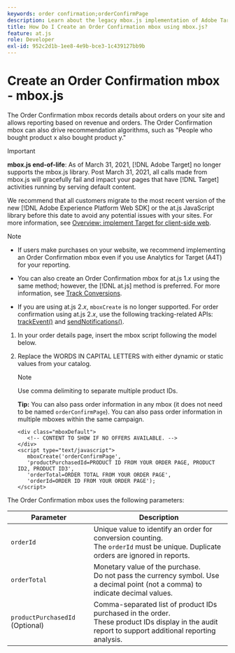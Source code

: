 ```yaml
---
keywords: order confirmation;orderConfirmPage
description: Learn about the legacy mbox.js implementation of Adobe Target. Migrate to the Adobe Experience Platform Web SDK (AEP Web SDK) or to the latest version of at.js.
title: How Do I Create an Order Confirmation mbox using mbox.js?
feature: at.js
role: Developer
exl-id: 952c2d1b-1ee8-4e9b-bce3-1c439127bb9b
---
```

# Create an Order Confirmation mbox - mbox.js

The Order Confirmation mbox records details about orders on your site and allows reporting based on revenue and orders. The Order Confirmation mbox can also drive recommendation algorithms, such as "People who bought product x also bought product y."

>[!IMPORTANT]
>
>**mbox.js end-of-life**: As of March 31, 2021, [!DNL Adobe Target] no longer supports the mbox.js library. Post March 31, 2021, all calls made from mbox.js will gracefully fail and impact your pages that have [!DNL Target] activities running by serving default content.
>
>We recommend that all customers migrate to the most recent version of the new [!DNL Adobe Experience Platform Web SDK] or the at.js JavaScript library before this date to avoid any potential issues with your sites. For more information, see [Overview: implement Target for client-side web](/help/c-implementing-target/c-implementing-target-for-client-side-web/implement-target-for-client-side-web.md).

>[!NOTE]
>
>* If users make purchases on your website, we recommend implementing an Order Confirmation mbox even if you use Analytics for Target (A4T) for your reporting.
>
>* You can also create an Order Confirmation mbox for at.js 1.*x* using the same method; however, the [!DNL at.js] method is preferred. For more information, see [Track Conversions](/help/c-implementing-target/c-implementing-target-for-client-side-web/how-to-deployatjs/implementing-target-without-a-tag-manager.md#task_E85D2F64FEB84201A594F2288FABF053).
>
>* If you are using at.js 2.*x*, `mboxCreate` is no longer supported. For order confirmation using at.js 2.*x*, use the following tracking-related APIs: [trackEvent()](/help/c-implementing-target/c-implementing-target-for-client-side-web/adobe-target-trackevent.md) and [sendNotifications()](/help/c-implementing-target/c-implementing-target-for-client-side-web/adobe.target.sendnotifications-atjs-21.md).

1. In your order details page, insert the mbox script following the model below.
1. Replace the WORDS IN CAPITAL LETTERS with either dynamic or static values from your catalog.

   >[!NOTE]
   >
   >Use comma delimiting to separate multiple product IDs.

   **Tip:** You can also pass order information in any mbox (it does not need to be named `orderConfirmPage`). You can also pass order information in multiple mboxes within the same campaign.

   ```
   <div class="mboxDefault"> 
      <!-- CONTENT TO SHOW IF NO OFFERS AVAILABLE. --> 
   </div> 
   <script type="text/javascript">    
      mboxCreate('orderConfirmPage', 
      'productPurchasedId=PRODUCT ID FROM YOUR ORDER PAGE, PRODUCT ID2, PRODUCT ID3', 
      'orderTotal=ORDER TOTAL FROM YOUR ORDER PAGE', 
      'orderId=ORDER ID FROM YOUR ORDER PAGE'); 
   </script> 
   ```

The Order Confirmation mbox uses the following parameters:

| Parameter | Description |
|--- |--- |
|`orderId`|Unique value to identify an order for conversion counting.<br>The `orderId` must be unique. Duplicate orders are ignored in reports.|
|`orderTotal`|Monetary value of the purchase.<br>Do not pass the currency symbol. Use a decimal point (not a comma) to indicate decimal values.|
|`productPurchasedId` (Optional)|Comma-separated list of product IDs purchased in the order.<br>These product IDs display in the audit report to support additional reporting analysis.|

